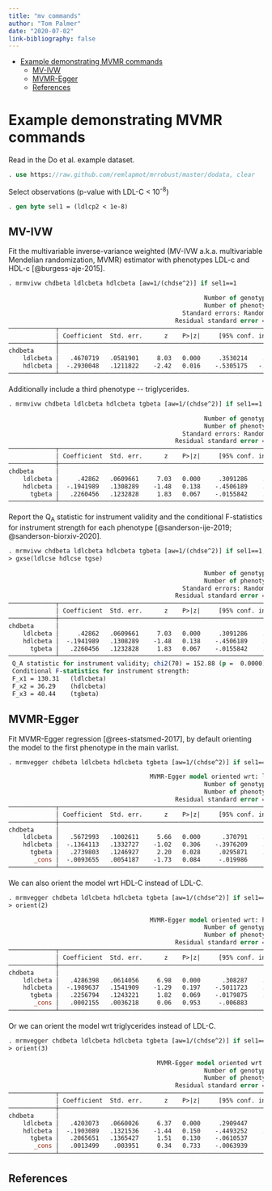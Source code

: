 ```yaml
---
title: "mv commands"
author: "Tom Palmer"
date: "2020-07-02"
link-bibliography: false
---
```


* [Example demonstrating MVMR commands](#example-demonstrating-mvmr-commands)
  * [MV-IVW](#mv-ivw)
  * [MVMR-Egger](#mvmr-egger)
  * [References](#references)

# Example demonstrating MVMR commands

Read in the Do et al. example dataset.

```stata
. use https://raw.github.com/remlapmot/mrrobust/master/dodata, clear
```


Select observations (p-value with LDL-C < 10<sup>-8</sup>)

```stata
. gen byte sel1 = (ldlcp2 < 1e-8)
```


## MV-IVW

Fit the multivariable inverse-variance weighted (MV-IVW a.k.a. multivariable 
Mendelian randomization, MVMR) estimator with phenotypes LDL-c and HDL-c [@burgess-aje-2015].

```stata
. mrmvivw chdbeta ldlcbeta hdlcbeta [aw=1/(chdse^2)] if sel1==1

                                                      Number of genotypes = 73
                                                      Number of phenotypes = 2
                                                Standard errors: Random effect
                                              Residual standard error =  1.514
─────────────┬────────────────────────────────────────────────────────────────
             │ Coefficient  Std. err.      z    P>|z|     [95% conf. interval]
─────────────┼────────────────────────────────────────────────────────────────
chdbeta      │
    ldlcbeta │   .4670719   .0581901     8.03   0.000     .3530214    .5811224
    hdlcbeta │  -.2930048   .1211822    -2.42   0.016    -.5305175   -.0554921
─────────────┴────────────────────────────────────────────────────────────────
```


Additionally include a third phenotype -- triglycerides.

```stata
. mrmvivw chdbeta ldlcbeta hdlcbeta tgbeta [aw=1/(chdse^2)] if sel1==1

                                                      Number of genotypes = 73
                                                      Number of phenotypes = 3
                                                Standard errors: Random effect
                                              Residual standard error =  1.490
─────────────┬────────────────────────────────────────────────────────────────
             │ Coefficient  Std. err.      z    P>|z|     [95% conf. interval]
─────────────┼────────────────────────────────────────────────────────────────
chdbeta      │
    ldlcbeta │     .42862   .0609661     7.03   0.000     .3091286    .5481113
    hdlcbeta │  -.1941989   .1308289    -1.48   0.138    -.4506189    .0622211
      tgbeta │   .2260456   .1232828     1.83   0.067    -.0155842    .4676755
─────────────┴────────────────────────────────────────────────────────────────
```


Report the Q<sub>A</sub> statistic for instrument validity and the conditional 
F-statistics for instrument strength for each phenotype [@sanderson-ije-2019; 
@sanderson-biorxiv-2020].

```stata
. mrmvivw chdbeta ldlcbeta hdlcbeta tgbeta [aw=1/(chdse^2)] if sel1==1, ///
> gxse(ldlcse hdlcse tgse)

                                                      Number of genotypes = 73
                                                      Number of phenotypes = 3
                                                Standard errors: Random effect
                                              Residual standard error =  1.490
─────────────┬────────────────────────────────────────────────────────────────
             │ Coefficient  Std. err.      z    P>|z|     [95% conf. interval]
─────────────┼────────────────────────────────────────────────────────────────
chdbeta      │
    ldlcbeta │     .42862   .0609661     7.03   0.000     .3091286    .5481113
    hdlcbeta │  -.1941989   .1308289    -1.48   0.138    -.4506189    .0622211
      tgbeta │   .2260456   .1232828     1.83   0.067    -.0155842    .4676755
─────────────┴────────────────────────────────────────────────────────────────
 Q_A statistic for instrument validity; chi2(70) = 152.88 (p =  0.0000)
 Conditional F-statistics for instrument strength:
 F_x1 = 130.31   (ldlcbeta)
 F_x2 = 36.29    (hdlcbeta)
 F_x3 = 40.44    (tgbeta)
```


## MVMR-Egger

Fit MVMR-Egger regression [@rees-statsmed-2017], by default orienting the model 
to the first phenotype in the main varlist.

```stata
. mrmvegger chdbeta ldlcbeta hdlcbeta tgbeta [aw=1/(chdse^2)] if sel1==1

                                       MVMR-Egger model oriented wrt: ldlcbeta
                                                      Number of genotypes = 73
                                                      Number of phenotypes = 3
                                              Residual standard error =  1.469
─────────────┬────────────────────────────────────────────────────────────────
             │ Coefficient  Std. err.      z    P>|z|     [95% conf. interval]
─────────────┼────────────────────────────────────────────────────────────────
chdbeta      │
    ldlcbeta │   .5672993   .1002611     5.66   0.000      .370791    .7638075
    hdlcbeta │  -.1364113   .1332727    -1.02   0.306    -.3976209    .1247983
      tgbeta │   .2739803   .1246927     2.20   0.028     .0295871    .5183735
       _cons │  -.0093655   .0054187    -1.73   0.084     -.019986     .001255
─────────────┴────────────────────────────────────────────────────────────────
```


We can also orient the model wrt HDL-C instead of LDL-C.

```stata
. mrmvegger chdbeta ldlcbeta hdlcbeta tgbeta [aw=1/(chdse^2)] if sel1==1, ///
> orient(2)

                                       MVMR-Egger model oriented wrt: hdlcbeta
                                                      Number of genotypes = 73
                                                      Number of phenotypes = 3
                                              Residual standard error =  1.501
─────────────┬────────────────────────────────────────────────────────────────
             │ Coefficient  Std. err.      z    P>|z|     [95% conf. interval]
─────────────┼────────────────────────────────────────────────────────────────
chdbeta      │
    ldlcbeta │   .4286398   .0614056     6.98   0.000      .308287    .5489926
    hdlcbeta │  -.1989637   .1541909    -1.29   0.197    -.5011723    .1032449
      tgbeta │   .2256794   .1243221     1.82   0.069    -.0179875    .4693463
       _cons │   .0002155   .0036218     0.06   0.953     -.006883    .0073141
─────────────┴────────────────────────────────────────────────────────────────
```


Or we can orient the model wrt triglycerides instead of LDL-C.

```stata
. mrmvegger chdbeta ldlcbeta hdlcbeta tgbeta [aw=1/(chdse^2)] if sel1==1, ///
> orient(3)

                                         MVMR-Egger model oriented wrt: tgbeta
                                                      Number of genotypes = 73
                                                      Number of phenotypes = 3
                                              Residual standard error =  1.499
─────────────┬────────────────────────────────────────────────────────────────
             │ Coefficient  Std. err.      z    P>|z|     [95% conf. interval]
─────────────┼────────────────────────────────────────────────────────────────
chdbeta      │
    ldlcbeta │   .4203073   .0660026     6.37   0.000     .2909447      .54967
    hdlcbeta │  -.1903089   .1321536    -1.44   0.150    -.4493252    .0687075
      tgbeta │   .2065651   .1365427     1.51   0.130    -.0610537     .474184
       _cons │   .0013499    .003951     0.34   0.733    -.0063939    .0090936
─────────────┴────────────────────────────────────────────────────────────────
```


## References
